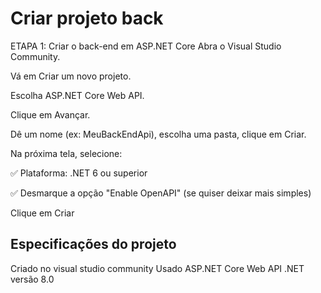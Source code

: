 ﻿# Criar projeto back
ETAPA 1: Criar o back-end em ASP.NET Core
Abra o Visual Studio Community.

Vá em Criar um novo projeto.

Escolha ASP.NET Core Web API.

Clique em Avançar.

Dê um nome (ex: MeuBackEndApi), escolha uma pasta, clique em Criar.

Na próxima tela, selecione:

✅ Plataforma: .NET 6 ou superior

✅ Desmarque a opção "Enable OpenAPI" (se quiser deixar mais simples)

Clique em Criar

## Especificações do projeto
Criado no visual studio community
Usado ASP.NET Core Web API
.NET versão 8.0